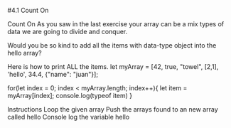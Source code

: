 #4.1 Count On

Count On
As you saw in the last exercise your array can be a mix types of data we are going to divide and conquer.

Would you be so kind to add all the items with data-type object into the hello array?

Here is how to print ALL the items.
let myArray = [42, true, "towel", [2,1], 'hello', 34.4, {"name": "juan"}];

for(let index = 0; index < myArray.length; index++){
    let item = myArray[index];
    console.log(typeof item)
}


Instructions
Loop the given array
Push the arrays found to an new array called hello
Console log the variable hello